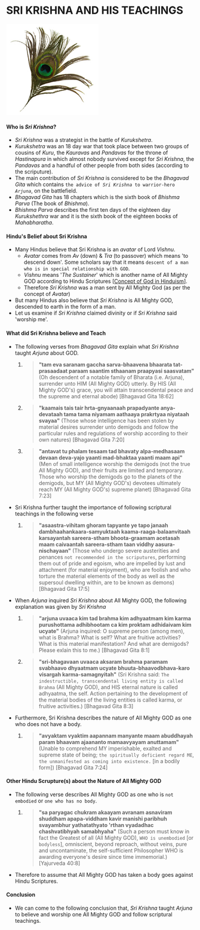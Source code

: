 # SRI KRISHNA AND HIS TEACHINGS

![Peacock Feather](img/feather.png)

#### Who is *Sri Krishna*?
* *Sri Krishna* was a strategist in the battle of *Kurukshetra*.
* *Kurukshetra* was an 18 day war that took place between two groups of cousins of *Kuru*, the *Kauravas* and *Pandavas* for the throne of *Hastinapura* in which almost nobody survived except for *Sri Krishna*, the *Pandavas* and a handful of other people from both sides (according to the scriputure).
* The main contribution of *Sri Krishna* is considered to be the *Bhagavad Gita* which contains `the advice of `*`Sri Krishna `*`to warrior-hero `*`Arjuna`*, on the battlefield.
* *Bhagavad Gita* has 18 chapters which is the sixth book of *Bhishma Parva* (The book of *Bhishma*).
* *Bhishma Parva* describes the first ten days of the eighteen day *Kurukshethra* war and it is the sixth book of the eighteen books of *Mahabharatha*.

#### Hindu's Belief about Sri Krishna
* Many Hindus believe that Sri Krishna is an *avatar* of Lord *Vishnu*.
	* *Avatar* comes from *Av* (down) & *Tra* (to passover) which means 'to descend down'. Some scholars say that it means `descent of a man who is in special relationship with GOD`.
	* *Vishnu* means '*The Sustainer*' which is another name of All Mighty GOD according to Hindu Scriptures [[Concept of God in Hinduism](http://a5221985.github.io/seeking_the_truth_site/site/concept_of_god_in_hinduism/)]. 
	* Therefore *Sri Krishna* was a man sent by All Mighty God (as per the concept of *Avatar*)
* But many Hindus also believe that *Sri Krishna* is All Mighty GOD, descended to earth in the form of a man.
* Let us examine if *Sri Krishna* claimed divinity or if *Sri Krishna* said 'worship me'.

#### What did Sri Krishna believe and Teach
* The following verses from *Bhagavad Gita* explain what *Sri Krishna* taught *Arjuna* about GOD.
	1. > **"tam eva saranam gaccha sarva-bhaavena bhaarata tat-prasaadaat paraam saantim sthaanam praapyasi saasvatam"** (Oh descendent of a notable family of Bharata (i.e. Arjuna), surrender unto HIM (All Mighty GOD) utterly. By HIS (All Mighty GOD's) grace, you will attain transcendental peace and the supreme and eternal abode) [Bhagavad Gita 18:62]
	2. > **"kaamais tais tair hrta-gnyaanaah prapadyante anya-devataah tama tama niyamam aathaaya prakrtyaa niyataah svayaa"** (Those whose intelligence has been stolen by material desires surrender unto demigods and follow the particular rules and regulations of worship according to their own natures) [Bhagavad Gita 7:20]
	3. > **"antavat tu phalam tesaam tad bhavaty alpa-medhasaam devaan deva-yajo yaanti mad-bhaktaa yaanti maam api"** (Men of small intelligence worship the demigods (not the true All Mighty GOD), and their fruits are limited and temporary. Those who worship the demigods go to the planets of the demigods, but MY (All Mighty GOD's) devotees ultimately reach MY (All Mighty GOD's) supreme planet) [Bhagavad Gita 7:23]

* Sri Krishna further taught the importance of following scriptural teachings in the following verse
	1. > **"asaastra-vihitam ghoram tapyante ye tapo janaah dambhaahankaara-samyuktaah kaama-raaga-balaanvitaah karsayantah sareera-stham bhoota-graamam acetasah maam caivaantah sareera-stham taan viddhy aasura-nischayaan"** (Those who undergo severe austerities and penances `not recommended in the scriputures`, performing them out of pride and egoism, who are impelled by lust and attachment (for material enjoyment), who are foolish and who torture the material elements of the body as well as the supersoul dwelling within, are to be known as demons) [Bhagavad Gita 17:5]
	
* When *Arjuna* inquired *Sri Krishna* about All Mighty GOD, the following explanation was given by *Sri Krishna*
	1. > **"arjuna uvaaca kim tad brahma kim adhyaatmam kim karma purushottama adhibhootam ca kim proktam adhidaivam kim ucyate"** (Arjuna inquired: O supreme person (among men), what is Brahma? What is self? What are fruitive activities? What is this material manifestation? And what are demigods? Please exlain this to me.) [Bhagavad Gita 8:1]
	2. > **"sri-bhagavaan uvaaca aksaram brahma paramam svabhaavo dhyaatmam ucyate bhuuta-bhaavodbhava-karo visargah karma-samagnyitah"** (Sri Krishna said: `The indestructible, transcendental living entity is called Brahma` (All Mighty GOD), and HIS eternal nature is called adhyaatma, the self. Action pertaining to the development of the material bodies of the living entities is called karma, or fruitive activities.) [Bhagavad Gita 8:3]

* Furthermore, Sri Krishna describes the nature of All Mighty GOD as one who does not have a body.
	1. > **"avyaktam vyaktim aapannam manyante maam abuddhayah param bhaavam ajaananto mamaavyayam anuttamam"** (Unable to comprehend MY imperishable, exalted and supreme state of being; `the spiritually deficient regard ME`, `the unmanifested as coming into existence.` [in a bodily form]) [Bhagavad Gita 7:24]

#### Other Hindu Scrupture(s) about the Nature of All Mighty GOD
* The following verse describes All Mighty GOD as one who is `not embodied` or `one who has no body`.
	1. > **"sa paryagac chukram akaayam avranam asnaviram shuddham apapa-viddham
kavir manishi paribhuh svayambhur
yathatathyato 'rthan vyadadhac chashvatibhyah samabhyaha"** (Such a person must know in fact the Greatest of all (All Mighty GOD), `WHO is unembodied` [or `bodyless`], omniscient, beyond reproach, without veins, pure and uncontaminate, the self-sufficient Philosopher WHO is awarding everyone's desire since time immemorial.) [Yajurveda 40:8]

* Therefore to assume that All Mighty GOD has taken a body goes against Hindu Scriptures.

#### Conclusion
* We can come to the following conclusion that, *Sri Krishna* taught *Arjuna* to believe and worship one All Mighty GOD and follow scriptural teachings.